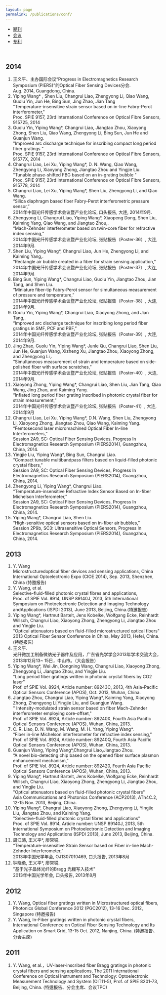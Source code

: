```yaml
---
layout: page
permalink: /publications/conf/
---
```


<div class="navbar center">
<ul>
    <li><a href="{{ "/publications" | prepend: site.baseurl }}">期刊</a></li>
    <li class="active"><a href="{{ "/conf" | prepend: "/publications" | prepend: site.baseurl }}">会议</a></li>
    <li><a href="{{ "/patents" | prepend: "/publications" | prepend: site.baseurl }}">专利</a></li>
</ul>
</div>

<br>

2014
-------------------------
1.  王义平、主办国际会议“Progress in Electromagnetics Research Symposium (PIERS)”的Optical Fiber Sensing Devices分会.<br>Aug. 2014, Guangdong, China.
2.  Yiping Wang* , Shen Liu, Changrui Liao, Zhengyong Li, Qiao Wang, Guolu Yin, Jun He, Bing Sun, Jing Zhao, Jian Tang<br>"Temperature-insensitive strain sensor based on in-line Fabry-Perot interferometer,"<br> Proc. SPIE 9157, 23rd International Conference on Optical Fibre Sensors, 915725, 2014 
3.  Guolu Yin, Yiping Wang*, Changrui Liao, Jiangtao Zhou, Xiaoyong Zhong, Shen Liu, Qiao Wang, Zhengyong Li,  Bing Sun, Jun He and Guanjun Wang.<br>"Improved arc discharge technique for inscribing compact long period fiber gratings "<br>Proc. SPIE 9157, 23rd International Conference on Optical Fibre Sensors, 91577X, 2014
4.	Changrui Liao, Lei Xu, Yiping Wang*, D. N. Wang, Qiao Wang, Zhengyong Li, Xiaoyong Zhong, Jiangtao Zhou and Yingjie Liu. <br>"Tunable phase-shifted FBG based on an in-grating bubble " <br>Proc. SPIE 9157, 23rd International Conference on Optical Fibre Sensors, 915778, 2014
5.	Changrui Liao, Lei Xu, Yiping Wang*, Shen Liu, Zhengyong Li, and Qiao Wang. <br> “Silica diaphragm based fiber Fabry-Perot interferometric pressure sensor,” <br>2014年中国光纤传感学术会议暨产业化论坛, 口头报告, 大连, 2014年9月.
6.	Zhengyong Li, Changrui Liao, Yiping Wang*, Xiaopeng Dong, Shen Liu, Kaiming Yang, Qiao Wang, and Jiangtao Zhou,. <br> “Mach-Zehnder interferometer based on twin-core fiber for refractive index sensing,” <br>2014年中国光纤传感学术会议暨产业化论坛, 张贴报告（Poster-36）, 大连, 2014年9月.
7.	Shen Liu, Yiping Wang*, Changrui Liao, Jun He, Zhengyong Li, and Kaiming Yang,. <br> “Rectangle air bubble created in a fiber for strain sensing application,” <br>2014年中国光纤传感学术会议暨产业化论坛, 张贴报告（Poster-37）, 大连, 2014年9月.
8.	Bing Sun, Yiping Wang*, Changrui Liao, Guolu Yin, Jiangtao Zhou, Jian Tang, and Shen Liu. <br> “Miniature fiber-tip Fabry-Perot sensor for simultaneous measurement of pressure and temperature,” <br>2014年中国光纤传感学术会议暨产业化论坛, 张贴报告（Poster-38）, 大连, 2014年9月.
9.	Goulu Yin, Yiping Wang*, Changrui Liao, Xiaoyong Zhong, and Jian Tang,. <br> “Improved arc discharge technique for inscribing long period fiber gratings in SMF, PCF and PBF,” <br>2014年中国光纤传感学术会议暨产业化论坛, 张贴报告（Poster-39）, 大连, 2014年9月.
10.	Jing Zhao, Guolu Yin, Yiping Wang*, Junle Qu, Changrui Liao, Shen Liu, Jun He, Guanjun Wang, Xizheng Xu, Jiangtao Zhou, Xiaoyong Zhong, and Zhengyong Li,. <br> “Simultaneous measurement of strain and temperature based on side-polished fiber with surface scratches,” <br>2014年中国光纤传感学术会议暨产业化论坛, 张贴报告（Poster-40）, 大连, 2014年9月.
11.	Xiaoyong Zhong, Yiping Wang*, Changrui Liao, Shen Liu, Jian Tang, Qiao Wang, Jing Zhao, and Kaiming Yang. <br> “Inflated long period fiber grating inscribed in photonic crystal fiber for strain measurement,” <br> 2014年中国光纤传感学术会议暨产业化论坛, 张贴报告（Poster-41）, 大连, 2014年9月
12.	Changrui Liao, Lei Xu, Yiping Wang*, D.N. Wang, Shen Liu, Zhengyong Li, Xiaoyong Zhong, Jiangtao Zhou, Qiao Wang, Kaiming Yang. <br> “Femtosecond laser micromachined Optical Fiber In-line Interferometers,” <br> Session 2A9, SC: Optical Fiber Sensing Devices, Progress In Electromagnetics Research Symposium (PIERS2014), Guangzhou, China, 2014. 
13.	Yingjie Liu, Yiping Wang*, Bing Sun, Changrui Liao. <br> “Compact tunable multibandpass filters based on liquid-filled photonic crystal fibers,” <br>Session 2A9, SC: Optical Fiber Sensing Devices, Progress In Electromagnetics Research Symposium (PIERS2014), Guangzhou, China, 2014.
14.	Zhengyong Li, Yiping Wang*, Changrui Liao. <br> “Temperature-insensitive Refractive Index Sensor Based on In-fiber Michelson Interferometer,” <br>Session 2A9, SC: Optical Fiber Sensing Devices, Progress In Electromagnetics Research Symposium (PIERS2014), Guangzhou, China, 2014.
15.	Yiping Wang*, Changrui Liao, Shen Liu. <br> “High-sensitive optical sensors based on in-fiber air bubbles,” <br> Session 2P9b, SC3: Ultrasensitive Optical Sensors, Progress In Electromagnetics Research Symposium (PIERS2014), Guangzhou, China, 2014.

2013
-------------------------
1.  Y. Wang<br>Microstructuredoptical fiber devices and sensing applications, China International Optoelectronic Expo (CIOE 2014), Sep. 2013, Shenzhen, China (特邀报告)
2.  Y. Wang, et al.<br> Selective-fluid-filled photonic crystal fibres and applications,<br>Proc. of SPIE Vol. 8914, UNSP 89140J, 2013, 5th International Symposium on Photoelectronic Detection and Imaging Technology andApplications (ISPDI 2013), June 2013, Beijing, China.(特邀报告)
3.	Yiping Wang*, Hartmut Bartelt, Jens Kobelke, Wolfgang Ecke, Reinhardt Willsch, Changrui Liao, Xiaoyong Zhong, Zhengyong Li, Jiangtao Zhou and Yingjie Liu. <br>"Optical attenuators based on fluid-filled microstructured optical fibers"<br> 2013 Optical Fiber Sensor Conference in China, May 2013, Hefei, China. (特邀报告)
4.  王义平.<br>光纤微加工制备微纳光子器件及应用，广东省光学学会2013年学术交流大会，2013年12月13~ 15日，中山市。（大会报告）
5.	Yiping Wang*, Wei Jin, Dongning Wang, Changrui Liao, Xiaoyong Zhong, Zhengyong Li, Jiangtao Zhou, and Yingjie Liu. <br>"Long period fiber gratings written in photonic crystal fibers by CO2 laser"<br>Prof. of SPIE Vol. 8924, Article number: 89243C, 2013, 4th Asia-Pacific Optical Sensors Conference (APOS), Oct. 2013, Wuhan, China.
6.	Jiangtao Zhou, Changrui Liao, Yiping Wang*, Kaiming Yang, Xiaoyong Zhong, Zhengyong Li,Yingjie Liu, and Guangjun Wang. <br>" Intensity-modulated strain sensor based on fiber Mach-Zehnder interferometer employing core-offset," <br> Prof. of SPIE Vol. 8924, Article number: 89240X, Fourth Asia Pacific Optical Sensors Conference (APOS), Wuhan, China, 2013.
7.	C. R. Liao, D. N. Wang, M. Wang, M. H. Yang, Yiping Wang*.<br> “Fiber in-line Michelson interferometer for refractive index sensing,” <br>Prof. of SPIE Vol. 8924, Article number: 89240Q, Fourth Asia Pacific Optical Sensors Conference (APOS), Wuhan, China, 2013.
8.	Guanjun Wang, Yiping Wang*,Changrui Liao,Jiangtao Zhou. <br> “A novel bio-detecting chip based on the opened fiber surface plasmon enhancement mechanism,” <br> Prof. of SPIE Vol. 8924, Article number: 892420, Fourth Asia Pacific Optical Sensors Conference (APOS), Wuhan, China, 2013. 
9.	Yiping Wang*, Hartmut Bartelt, Jens Kobelke, Wolfgang Ecke, Reinhardt Willsch, Changrui Liao, Xiaoyong Zhong, Zhengyong Li, Jiangtao Zhou, and Yingjie Liu. <br>"Optical attenuators based on fluid-filled photonic crystal fibers"<br>Asia Communications and Photonics Conference (ACP2013), ATh4C.2, 12-15 Nov. 2013, Beijing, China.
10.	Yiping Wang*, Changrui Liao, Xiaoyong Zhong, Zhengyong Li, Yingjie Liu, Jiangtao Zhou, and Kaiming Yang. <br>"Selective-fluid-filled photonic crystal fibres and applications"<br> Proc. of SPIE Vol. 8914, Article number: UNSP 89140J, 2013, 5th International Symposium on Photoelectronic Detection and Imaging Technology and Applications (ISPDI 2013), June 2013, Beijing, China.
11.	周江涛, 王义平*, 廖常锐.<br> “Temperature-insensitive Strain Sensor based on Fiber in-line Mach-Zehnder Interferometer,” <br> 2013年中国光学年会, OJ1307010469, 口头报告, 2013年8月
12.	钟晓勇, 王义平*, 廖常锐. <br>"基于光子晶体光纤的Bragg 光栅写入技术"<br> 2013年中国光学年会, 口头报告, 2013年8月

2012
-------------------------
1.  Y. Wang, Optical fiber gratings written in Microstructured optical fibers, Photonics Global Conference 2012 (PGC2012), 13-16 Dec. 2012, Singapore (特邀报告)
2.  Y. Wang, In-Fiber gratings written in photonic crystal fibers, International Conference on Optical Fiber Sensing Technology and Its Application on Smart Grid, 13-15 Oct. 2012, Nanjing, China. (特邀报告、分会主席)

2011
-------------------------
1.  Y. Wang, et al.，UV-laser-inscribed fiber Bragg gratings in photonic crystal fibers and sensing applications, The 2011 International Conference on Optical Instrument and Technology: Optoelectronic Measurement Technology and System (OIT11-5), Prof. of SPIE 8201-73, Beijing, China. (特邀报告、分会主席、会议TPC)